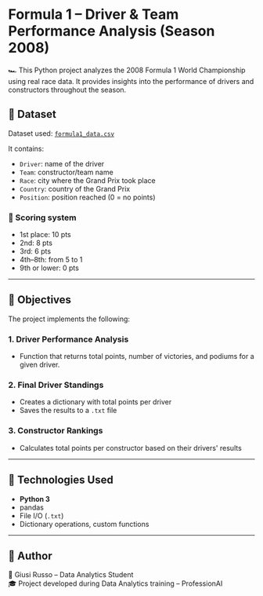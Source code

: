 # Formula 1 – Driver & Team Performance Analysis (Season 2008)

🏎️ This Python project analyzes the 2008 Formula 1 World Championship using real race data. It provides insights into the performance of drivers and constructors throughout the season.

## 📄 Dataset

Dataset used: [`formula1_data.csv`](https://proai-datasets.s3.eu-west-3.amazonaws.com/formula1_data.csv)

It contains:
- `Driver`: name of the driver
- `Team`: constructor/team name
- `Race`: city where the Grand Prix took place
- `Country`: country of the Grand Prix
- `Position`: position reached (0 = no points)

### 🏁 Scoring system
- 1st place: 10 pts  
- 2nd: 8 pts  
- 3rd: 6 pts  
- 4th–8th: from 5 to 1  
- 9th or lower: 0 pts

---

## 🎯 Objectives

The project implements the following:

### 1. **Driver Performance Analysis**
- Function that returns total points, number of victories, and podiums for a given driver.

### 2. **Final Driver Standings**
- Creates a dictionary with total points per driver
- Saves the results to a `.txt` file

### 3. **Constructor Rankings**
- Calculates total points per constructor based on their drivers' results

---

## 🔧 Technologies Used

- **Python 3**
- pandas
- File I/O (`.txt`)
- Dictionary operations, custom functions

---

## 🔗 Author

👩 Giusi Russo – Data Analytics Student  
🎓 Project developed during Data Analytics training – ProfessionAI  
